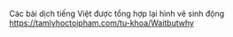 Các bài dịch tiếng Việt được tổng hợp lại
hình vẽ sinh động
https://tamlyhoctoipham.com/tu-khoa/Waitbutwhy